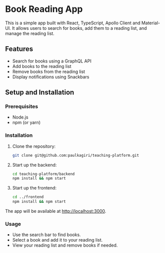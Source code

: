 # Book Reading App

This is a simple app built with React, TypeScript, Apollo Client and Material-UI. It allows users to search for books, add them to a reading list, and manage the reading list.

## Features

- Search for books using a GraphQL API
- Add books to the reading list
- Remove books from the reading list
- Display notifications using Snackbars

## Setup and Installation

### Prerequisites

- Node.js
- npm (or yarn)

### Installation

1. Clone the repository:

   ```sh
   git clone git@github.com:paulkagiri/teaching-platform.git

2. Start up the backend:

   ```sh
   cd teaching-platform/backend
   npm install && npm start

3. Start up the frontend:

   ```sh
   cd ../frontend
   npm install && npm start

The app will be available at <http://localhost:3000>.

### Usage

- Use the search bar to find books.
- Select a book and add it to your reading list.
- View your reading list and remove books if needed.
